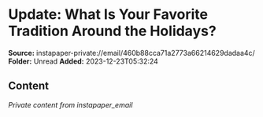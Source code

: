 # Update: What Is Your Favorite Tradition Around the Holidays?

**Source:** instapaper-private://email/460b88cca71a2773a66214629dadaa4c/
**Folder:** Unread
**Added:** 2023-12-23T05:32:24




## Content
*Private content from instapaper_email*
